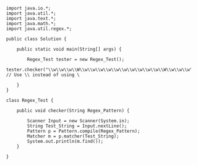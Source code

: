 <pre><code>
import java.io.*;
import java.util.*;
import java.text.*;
import java.math.*;
import java.util.regex.*;

public class Solution {

    public static void main(String[] args) {

        Regex_Test tester = new Regex_Test();
        tester.checker("\\w\\w\\w\\W\\w\\w\\w\\w\\w\\w\\w\\w\\w\\w\\W\\w\\w\\w"); // Use \\ instead of using \

    }
}

class Regex_Test {

    public void checker(String Regex_Pattern) {

        Scanner Input = new Scanner(System.in);
        String Test_String = Input.nextLine();
        Pattern p = Pattern.compile(Regex_Pattern);
        Matcher m = p.matcher(Test_String);
        System.out.println(m.find());
    }

}
</code></pre>